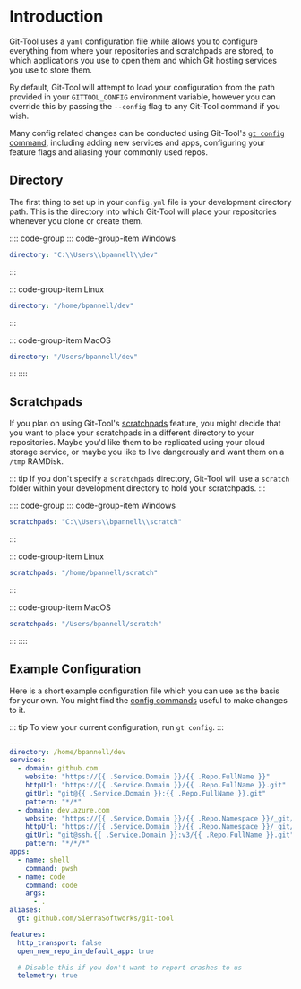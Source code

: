 # Introduction
Git-Tool uses a `yaml` configuration file while allows you to configure everything from where
your repositories and scratchpads are stored, to which applications you use to open them and
which Git hosting services you use to store them.

By default, Git-Tool will attempt to load your configuration from the path provided in your
`GITTOOL_CONFIG` environment variable, however you can override this by passing the `--config`
flag to any Git-Tool command if you wish.

Many config related changes can be conducted using Git-Tool's [`gt config` command](../commands/config.md),
including adding new services and apps, configuring your feature flags and aliasing your commonly
used repos.

## Directory
The first thing to set up in your `config.yml` file is your development directory path. This is
the directory into which Git-Tool will place your repositories whenever you clone or create them.

:::: code-group
::: code-group-item Windows
```yaml
directory: "C:\\Users\\bpannell\\dev"
```
:::

::: code-group-item Linux
```yaml
directory: "/home/bpannell/dev"
```
:::

::: code-group-item MacOS
```yaml
directory: "/Users/bpannell/dev"
```
:::
::::


## Scratchpads
If you plan on using Git-Tool's [scratchpads](../commands/scratch.md) feature, you might decide that
you want to place your scratchpads in a different directory to your repositories. Maybe you'd like
them to be replicated using your cloud storage service, or maybe you like to live dangerously and
want them on a `/tmp` RAMDisk.


::: tip
If you don't specify a `scratchpads` directory, Git-Tool will use a `scratch` folder within your development
directory to hold your scratchpads.
:::

:::: code-group
::: code-group-item Windows
```yaml
scratchpads: "C:\\Users\\bpannell\\scratch"
```
:::

::: code-group-item Linux
```yaml
scratchpads: "/home/bpannell/scratch"
```
:::

::: code-group-item MacOS
```yaml
scratchpads: "/Users/bpannell/scratch"
```
:::
::::


## Example Configuration
Here is a short example configuration file which you can use as the basis for your own.
You might find the [config commands](../commands/config.md) useful to make changes to it.

::: tip
To view your current configuration, run `gt config`.
:::

```yaml
---
directory: /home/bpannell/dev
services:
  - domain: github.com
    website: "https://{{ .Service.Domain }}/{{ .Repo.FullName }}"
    httpUrl: "https://{{ .Service.Domain }}/{{ .Repo.FullName }}.git"
    gitUrl: "git@{{ .Service.Domain }}:{{ .Repo.FullName }}.git"
    pattern: "*/*"
  - domain: dev.azure.com
    website: "https://{{ .Service.Domain }}/{{ .Repo.Namespace }}/_git/{{ .Repo.Name }}"
    httpUrl: "https://{{ .Service.Domain }}/{{ .Repo.Namespace }}/_git/{{ .Repo.Name }}"
    gitUrl: "git@ssh.{{ .Service.Domain }}:v3/{{ .Repo.FullName }}.git"
    pattern: "*/*/*"
apps:
  - name: shell
    command: pwsh
  - name: code
    command: code
    args:
      - .
aliases:
  gt: github.com/SierraSoftworks/git-tool

features:
  http_transport: false
  open_new_repo_in_default_app: true

  # Disable this if you don't want to report crashes to us
  telemetry: true
```
